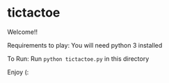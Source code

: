 # tictactoe

Welcome!! 

Requirements to play:
You will need python 3 installed

To Run:
Run `python tictactoe.py` in this directory

Enjoy (:
